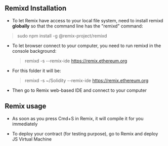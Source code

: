 ## Remixd Installation

- To let Remix have access to your local file system, need to install remixd **globally** so that the command line has the "remixd" command:

> sudo npm install -g @remix-project/remixd

- To let browser connect to your computer, you need to run remixd in the console background:
  > remixd -s <absolute-path-to-the-shared-folder> --remix-ide https://remix.ethereum.org
- For this folder it will be:

  > remixd -s ~/Solidity --remix-ide https://remix.ethereum.org

- Then go to Remix web-based IDE and connect to your computer

## Remix usage

- As soon as you press Cmd+S in Remix, it will compile it for you immediately

- To deploy your contract (for testing purpose), go to Remix and deploy JS Virtual Machine
